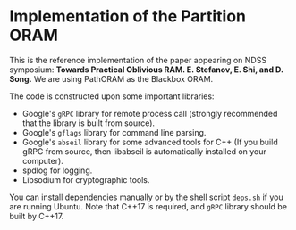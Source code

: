 # Implementation of the Partition ORAM

This is the reference implementation of the paper appearing on NDSS symposium: **Towards Practical Oblivious RAM. E. Stefanov, E. Shi, and D. Song.** We are using PathORAM as the Blackbox ORAM.

The code is constructed upon some important libraries:

* Google's `gRPC` library for remote process call (strongly recommended that the library is built from source).
* Google's `gflags` library for command line parsing.
* Google's `abseil` library for some advanced tools for C++ (If you build gRPC from source, then libabseil is automatically installed on your computer).
* spdlog for logging.
* Libsodium for cryptographic tools.

You can install dependencies manually or by the shell script `deps.sh` if you are running Ubuntu. Note that C++17 is required, and `gRPC` library should be built by C++17.
 
